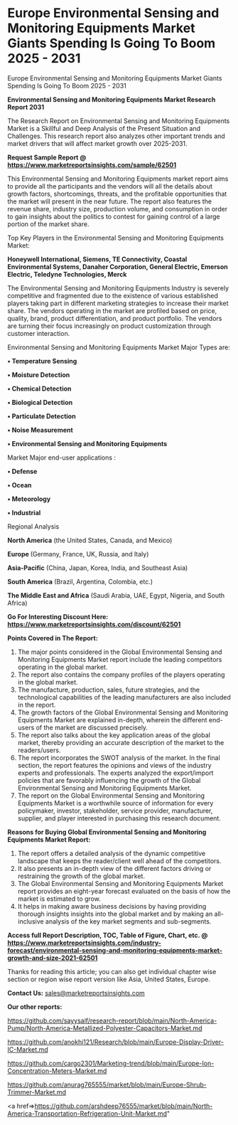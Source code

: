 # Europe Environmental Sensing and Monitoring Equipments Market Giants Spending Is Going To Boom 2025 - 2031
 Europe Environmental Sensing and Monitoring Equipments Market Giants Spending Is Going To Boom 2025 - 2031

<strong>Environmental Sensing and Monitoring Equipments Market Research Report 2031</strong>

The Research Report on Environmental Sensing and Monitoring Equipments Market is a Skillful and Deep Analysis of the Present Situation and Challenges. This research report also analyzes other important trends and market drivers that will affect market growth over 2025-2031.

<strong>Request Sample Report @ <a href=https://www.marketreportsinsights.com/sample/62501>https://www.marketreportsinsights.com/sample/62501</a></strong>

This Environmental Sensing and Monitoring Equipments market report aims to provide all the participants and the vendors will all the details about growth factors, shortcomings, threats, and the profitable opportunities that the market will present in the near future. The report also features the revenue share, industry size, production volume, and consumption in order to gain insights about the politics to contest for gaining control of a large portion of the market share.

Top Key Players in the Environmental Sensing and Monitoring Equipments Market:

<strong>Honeywell International, Siemens, TE Connectivity, Coastal Environmental Systems, Danaher Corporation, General Electric, Emerson Electric, Teledyne Technologies, Merck</strong>

The Environmental Sensing and Monitoring Equipments Industry is severely competitive and fragmented due to the existence of various established players taking part in different marketing strategies to increase their market share. The vendors operating in the market are profiled based on price, quality, brand, product differentiation, and product portfolio. The vendors are turning their focus increasingly on product customization through customer interaction.

Environmental Sensing and Monitoring Equipments Market Major Types are:

<strong>• Temperature Sensing

• Moisture Detection

• Chemical Detection

• Biological Detection

• Particulate Detection

• Noise Measurement

• Environmental Sensing and Monitoring Equipments</strong>

Market Major end-user applications :

<strong>• Defense

• Ocean

• Meteorology

• Industrial</strong>

Regional Analysis

</u><strong><b>North America</b></strong> (the United States, Canada, and Mexico)

<strong><b>Europe </b></strong>(Germany, France, UK, Russia, and Italy)

<strong><b>Asia-Pacific</b></strong> (China, Japan, Korea, India, and Southeast Asia)

<strong><b>South America</b></strong> (Brazil, Argentina, Colombia, etc.)

<strong><b>The Middle East and Africa</b></strong> (Saudi Arabia, UAE, Egypt, Nigeria, and South Africa)

<strong>Go For Interesting Discount Here: <a href=https://www.marketreportsinsights.com/discount/62501>https://www.marketreportsinsights.com/discount/62501</a></strong>

<strong>Points Covered in The Report:</strong>
<ol>
  <li>The major points considered in the Global Environmental Sensing and Monitoring Equipments Market report include the leading competitors operating in the global market.</li>
  <li>The report also contains the company profiles of the players operating in the global market.</li>
  <li>The manufacture, production, sales, future strategies, and the technological capabilities of the leading manufacturers are also included in the report.</li>
  <li>The growth factors of the Global Environmental Sensing and Monitoring Equipments Market are explained in-depth, wherein the different end-users of the market are discussed precisely.</li>
  <li>The report also talks about the key application areas of the global market, thereby providing an accurate description of the market to the readers/users.</li>
  <li>The report incorporates the SWOT analysis of the market. In the final section, the report features the opinions and views of the industry experts and professionals. The experts analyzed the export/import policies that are favorably influencing the growth of the Global Environmental Sensing and Monitoring Equipments Market.</li>
  <li>The report on the Global Environmental Sensing and Monitoring Equipments Market is a worthwhile source of information for every policymaker, investor, stakeholder, service provider, manufacturer, supplier, and player interested in purchasing this research document.</li>
</ol>
<strong>Reasons for Buying Global Environmental Sensing and Monitoring Equipments Market Report:</strong>

<ol>
  <li>The report offers a detailed analysis of the dynamic competitive landscape that keeps the reader/client well ahead of the competitors.</li>
  <li>It also presents an in-depth view of the different factors driving or restraining the growth of the global market.</li>
  <li>The Global Environmental Sensing and Monitoring Equipments Market report provides an eight-year forecast evaluated on the basis of how the market is estimated to grow.</li>
  <li>It helps in making aware business decisions by having providing thorough insights insights into the global market and by making an all-inclusive analysis of the key market segments and sub-segments.</li>
</ol>
<strong>Access full Report Description, TOC, Table of Figure, Chart, etc. @ <a href=https://www.marketreportsinsights.com/industry-forecast/environmental-sensing-and-monitoring-equipments-market-growth-and-size-2021-62501>https://www.marketreportsinsights.com/industry-forecast/environmental-sensing-and-monitoring-equipments-market-growth-and-size-2021-62501</a></strong>


Thanks for reading this article; you can also get individual chapter wise section or region wise report version like Asia, United States, Europe.

<strong>Contact Us:</strong>
sales@marketreportsinsights.com

<strong>Our other reports:</strong>

<a href=https://github.com/sayysaif/research-report/blob/main/North-America-Pump/North-America-Metallized-Polyester-Capacitors-Market.md>https://github.com/sayysaif/research-report/blob/main/North-America-Pump/North-America-Metallized-Polyester-Capacitors-Market.md</a>

<a href=https://github.com/anokhi121/Research/blob/main/Europe-Display-Driver-IC-Market.md>https://github.com/anokhi121/Research/blob/main/Europe-Display-Driver-IC-Market.md</a>

<a href=https://github.com/cargo2301/Marketing-trend/blob/main/Europe-Ion-Concentration-Meters-Market.md>https://github.com/cargo2301/Marketing-trend/blob/main/Europe-Ion-Concentration-Meters-Market.md</a>

<a href=https://github.com/anurag765555/market/blob/main/Europe-Shrub-Trimmer-Market.md>https://github.com/anurag765555/market/blob/main/Europe-Shrub-Trimmer-Market.md</a>

<a href=>https://github.com/arshdeep76555/market/blob/main/North-America-Transportation-Refrigeration-Unit-Market.md</a>"
